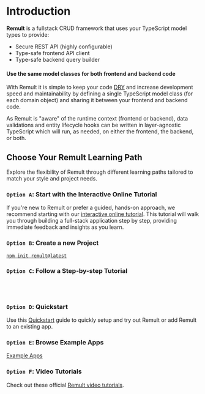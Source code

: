 <script setup>
  import Example from '../components/Example.vue'
</script>

# Introduction

**Remult** is a fullstack CRUD framework that uses your TypeScript model types to provide:

- Secure REST API (highly configurable)
- Type-safe frontend API client
- Type-safe backend query builder

#### Use the same model classes for both frontend and backend code

With Remult it is simple to keep your code [DRY](https://en.wikipedia.org/wiki/Don%27t_repeat_yourself) and increase development speed and maintainability by defining a single TypeScript model class (for each domain object) and sharing it between your frontend and backend code.

As Remult is "aware" of the runtime context (frontend or backend), data validations and entity lifecycle hooks can be written in layer-agnostic TypeScript which will run, as needed, on either the frontend, the backend, or both.

## Choose Your Remult Learning Path

Explore the flexibility of Remult through different learning paths tailored to match your style and project needs.

### `Option A`: Start with the Interactive Online Tutorial

If you're new to Remult or prefer a guided, hands-on approach, we recommend starting with our [interactive online tutorial](https://learn.remult.dev). This tutorial will walk you through building a full-stack application step by step, providing immediate feedback and insights as you learn.

### `Option B`: Create a new Project

[`npm init remult@latest`](./creating-a-project.md)

### `Option C`: Follow a Step-by-step Tutorial

<br />
<br />

<div style="display: grid; grid-template-columns: repeat(auto-fill, minmax(150px, 1fr)); gap: 5rem">
	<Example :react=true sizeIco=150 />
	<Example :angular=true sizeIco=150 />
	<Example :vue=true sizeIco=150 />
	<Example :svelte=true sizeIco=150 />
	<Example :nextjs=true sizeIco=150 />
	<Example :solid=true sizeIco=150 />
</div>

### `Option D`: Quickstart

Use this [Quickstart](./quickstart.md) guide to quickly setup and try out Remult or add Remult to an existing app.

### `Option E`: Browse Example Apps

[Example Apps](./example-apps.md)

### `Option F`: Video Tutorials

Check out these official [Remult video tutorials](https://youtube.com/playlist?list=PLlcnBwFkuOn166nXXxxfL9Hee-1GWlDSm&si=TDlwIFDLi4VMi-as).
